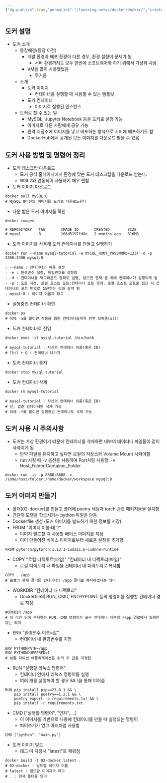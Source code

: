 ```yaml
---
{"dg-publish":true,"permalink":"/learning-notes/docker/docker/","created":"2024-12-19T14:27:32.263+09:00","updated":"2024-12-20T03:56:11.371+09:00"}
---
```


## 도커 설명
- 도커 소개
    - 등장배경(등장 이전)
        - 개발 환경과 배포 환경이 다른 경우, 환경 설정이 문제가 됨
            - 서버 환경까지도 모두 한번에 소프트웨어화 하기 위해서 가상화 사용
        - VM을 많이 사용했었음
            - 무거움
    - 소개
        - 도커 이미지
            - 컨테이너를 실행할 때 사용할 수 있는 템플릿
        - 도커 컨테이너
            - 이미지로 실행된 인스턴스
    - 도커로 할 수 있는 일
        - MySQL, Jupyter Notebook 등을 도커로 실행 가능
        - 이미지로 다른 사람에게 공유 가능
        - 원격 저장소에 이미지를 넣고 배포하는 방식으로 서버에 배포하기도 함
        - DockerHub에서 공개된 모든 이미지를 다운로드 받을 수 있음

## 도커 사용 방법 및 명령어 정리
- 도커 데스크탑 다운로드
	- 도커 공식 홈페이지에서 환경에 맞는 도커 데스크탑을 다운로드 받는다.
	- WSL2와 연동되어 사용하기 매우 편함
- 도커 이미지 다운로드
```
docker pull MySQL:8
# MySQL 8버젼의 이미지를 도커로 다운로드한다
```
- 다운 받은 도커 이미지들 확인
```
docker images

# REPOSITORY   TAG       IMAGE ID       CREATED        SIZE
# mysql        8         106d5197fd8e   2 months ago   816MB
```
- 도커 이미지를 사용해 도커 컨테이너를 만들고 실행하기
```
docker run --name mysql-tutorial -e MYSQL_ROOT_PASSWORD=1234 -d -p 3306:3306 mysql:8
```
	- --name : 컨테이너의 이름 설정
	- -e : 환경변수 설정, 비밀번호를 설정함
	- -d : 컨테이너를 백그라운드 형태로 실행, 없으면 현재 셸 위에 컨테이너가 실행되게 됨
	- -p : 포트 지정, 로컬 호스트 포트:컨테이너 포트 형태, 로컬 호스트 포트로 접근 시 컨테이너의 포트 번호로 접근하는 것과 같게 됨
	- mysql:8 : 이미지 이름과 태그
- 실행중인 컨테이너 확인
```
docker ps
# 뒤에 -a를 붙이면 작동을 멈춘 컨테이너들까지 전부 보여줌(all)
```
- 도커 컨테이너로 진입
```
docker exec -it mysql-tutorial /bin/bash

# mysql-tutorial : 자신의 컨테이너 이름(혹은 ID)
# Ctrl + Q : 컨테이너 나가기
```
- 도커 컨테이너 중지
```
docker stop mysql-tutorial
```
- 도커 컨테이너 삭제
```
docker rm mysql-tutorial

# mysql-tutorial : 자신의 컨테이너 이름(혹은 ID)
# 단, 멈춘 컨테이너만 삭제 가능
# 뒤에 -f를 붙이면 실행중인 컨테이너도 삭제 가능
```

## 도커 사용 시 주의사항
- 도커는 가상 환경이기 떄문에 컨테이너를 삭제하면 내부의 데이터나 파일들이 같이 사라지게 됨
	- 만약 파일을 유지하고 싶다면 로컬의 저장소와 Volume Mount 시켜야함
	- run 시킬 때 -v 옵션을 사용하여 Port처럼 사용함. -v Host_Folder:Container_Folder
```
docker run -it -p 8888:8888 -v /some/host/folder:/home/docker/workspace mysql:8
```

## 도커 이미지 만들기
- 폴더(02-docker)를 만들고 폴더에 poetry 세팅과 torch 관련 패키지들을 설치함
- 간단히 모델을 학습시키는 python 파일을 만듬
- Dockerfile 생성 (도커 이미지를 빌드하기 위한 정보를 저장)
- FROM "이미지 이름:태그"
	- 이미지 빌드할 때 사용할 베이스 이미지를 지정
	- 이미 만들어진 베이스 이미지로부터 새로운 설정을 추가함
```
FROM pytorch/pytorch:1.13.1-cuda11.6-cudnn8-runtime
```
- COPY "로컬 디렉토르(파일)" "컨테이너 내 디렉토리(파일)"
	- 로컬 디렉토리 내 파일을 컨테이너 내 디렉토리로 복사함
```
COPY . /app
# 로컬의 현재 폴더를 컨테이너의 /app 폴더로 복사하겠다는 의미
```
- WORKDIR "컨테이너 내 디렉토리"
	- Dockerfile의 RUN, CMD, ENTRYPOINT 등의 명령어를 실행할 컨테이너 경로 지정
```
WORKDIR /app
# 이 라인 뒤에 존재하는 RUN, CMD 명령어는 모두 컨테이너 내부의 /app 경로에서 실행한다는 의미
```
- ENV "환경변수 이름=값"
	- 컨테이너 내 환경변수를 지정
```
ENV PYTHONPATH=/app
ENV PYTHONDUFFERED=1
# 보통 파이썬 애플리케이션은 위의 두 값을 지정함
```
- RUN "실행할 리눅스 명령어"
	- 컨테이너 안에서 리눅스 명령어를 실행
	- 여러 개를 실행해야 할 경우 && \을 통해 이어줌
```
RUN pip install pip==23.0.1 && \
	pip install poetry==1.2.1 && \
	poetry export -o requirements.txt && \
	pip install -r requirements.txt
```
- CMD ["실행할 명령어", "인자", ...]
	- 이 이미지를 기반으로 나중에 컨테이너를 만들 때 실행되는 명령어
	- 띄어쓰기가 없고 아래처럼 사용함
```
CMD ["python", "main.py"]
```

- 도커 이미지 빌드
	- 태그 미 지정시 "latest"로 채워짐
```
docker build -t 02-docker:latest .
# 02-docker : 빌드할 이미지 이름
# latest : 빌드할 이미지의 태그
# . : 현재 폴더를 의미
```